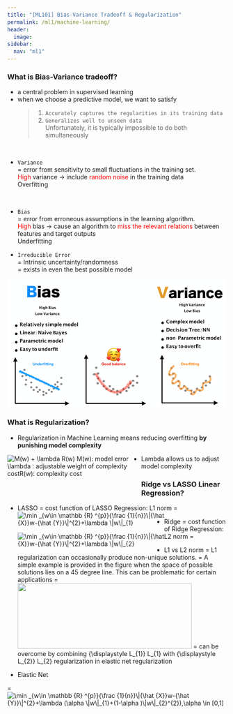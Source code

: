 ```yaml
---
title: "[ML101] Bias-Variance Tradeoff & Regularization"
permalink: /ml1/machine-learning/
header:
  image: 
sidebar:
  nav: "ml1"
---
```

### What is Bias-Variance tradeoff?

- a central problem in supervised learning
- when we choose a predictive model, we want to satisfy
    > 1. `Accurately captures the regularities in its training data`
    > 2. `Generalizes well to unseen data` <br>
    Unfortunately, it is typically impossible to do both simultaneously
<br>

- `Variance` <br>
= error from sensitivity to small fluctuations in the training set. <br>
<span style="color:red">High</span> variance -> include <span style="color:red">random noise</span> in the training data <br>
Overfitting
<br>

- `Bias` <br>
= error from erroneous assumptions in the learning algorithm. <br>
<span style="color:red">High</span> bias -> cause an algorithm to <span style="color:red">miss the relevant relations</span> between features and target outputs <br>
Underfitting

- `Irreducible Error` <br>
= Intrinsic uncertainty/randomness <br>
= exists in even the best possible model<br>

![](bias_var_image2.png)


### What is Regularization?

- Regularization in Machine Learning means reducing overfitting **by punishing model complexity**

<img src="http://www.sciweavers.org/tex2img.php?eq=%0A%0A%0AM%28w%29%20%2B%20%20%5Clambda%20R%28w%29%20%0A%0AM%28w%29%3A%20model%20error%0A%0A%20%5Clambda%20%3A%20%0A%0Aadjustable%20weight%20of%20complexity%20cost%0A%0AR%28w%29%3A%20complexity%20cost%0A&bc=White&fc=Black&im=jpg&fs=12&ff=arev&edit=0" align="left" border="0" alt="M(w) +  \lambda R(w) M(w): model error \lambda : adjustable weight of complexity costR(w): complexity cost" width="308" height="100" />

- Lambda allows us to adjust model complexity

### Ridge vs LASSO Linear Regression? 

- LASSO
= cost function of LASSO Regression: L1 norm 
= <img src="http://www.sciweavers.org/tex2img.php?eq=%5Cmin%20_%7Bw%5Cin%20%5Cmathbb%20%7BR%7D%20%5E%7Bp%7D%7D%7B%5Cfrac%20%7B1%7D%7Bn%7D%7D%5C%7C%7B%5Chat%20%7BX%7D%7Dw-%7B%5Chat%20%7BY%7D%7D%5C%7C%5E%7B2%7D%2B%5Clambda%20%5C%7Cw%5C%7C_%7B1%7D&bc=White&fc=Black&im=jpg&fs=12&ff=arev&edit=0" align="left" border="0" alt="\min _{w\in \mathbb {R} ^{p}}{\frac {1}{n}}\|{\hat {X}}w-{\hat {Y}}\|^{2}+\lambda \|w\|_{1}" width="337" height="43" />

- Ridge
= cost function of Ridge Regression: L2 norm 
= <img src="http://www.sciweavers.org/tex2img.php?eq=%5Cmin%20_%7Bw%5Cin%20%5Cmathbb%20%7BR%7D%20%5E%7Bp%7D%7D%7B%5Cfrac%20%7B1%7D%7Bn%7D%7D%5C%7C%7B%5Chat%20%7BX%7D%7Dw-%7B%5Chat%20%7BY%7D%7D%5C%7C%5E%7B2%7D%2B%5Clambda%20%5C%7Cw%5C%7C_%7B2%7D&bc=White&fc=Black&im=jpg&fs=12&ff=arev&edit=0" align="left" border="0" alt="\min _{w\in \mathbb {R} ^{p}}{\frac {1}{n}}\|{\hat {X}}w-{\hat {Y}}\|^{2}+\lambda \|w\|_{2}" width="337" height="43" />

- L1 vs L2 norm
= L1 regularization can occasionally produce non-unique solutions. 
= A simple example is provided in the figure when the space of possible solutions lies on a 45 degree line. This can be problematic for certain applications 
= <img style="-webkit-user-select: none;cursor: zoom-out;" src="https://upload.wikimedia.org/wikipedia/commons/b/b8/Sparsityl1.png" width="400" height="150">
= can be overcome by combining {\displaystyle L_{1}} L_{1} with {\displaystyle L_{2}} L_{2} regularization in elastic net regularization

- Elastic Net

= <img src="http://www.sciweavers.org/tex2img.php?eq=%5Cmin%20_%7Bw%5Cin%20%5Cmathbb%20%7BR%7D%20%5E%7Bp%7D%7D%7B%5Cfrac%20%7B1%7D%7Bn%7D%7D%5C%7C%7B%5Chat%20%7BX%7D%7Dw-%7B%5Chat%20%7BY%7D%7D%5C%7C%5E%7B2%7D%2B%5Clambda%20%28%5Calpha%20%5C%7Cw%5C%7C_%7B1%7D%2B%281-%5Calpha%20%29%5C%7Cw%5C%7C_%7B2%7D%5E%7B2%7D%29%2C%5Calpha%20%5Cin%20%5B0%2C1%5D%0A%0A&bc=White&fc=Black&im=jpg&fs=12&ff=arev&edit=0" align="left" border="0" alt="\min _{w\in \mathbb {R} ^{p}}{\frac {1}{n}}\|{\hat {X}}w-{\hat {Y}}\|^{2}+\lambda (\alpha \|w\|_{1}+(1-\alpha )\|w\|_{2}^{2}),\alpha \in [0,1]" width="569" height="43" />



